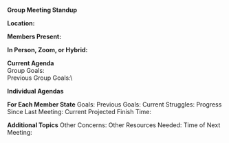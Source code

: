 **Group Meeting Standup**

**Location:**

**Members Present:**

**In Person, Zoom, or Hybrid:**

**Current Agenda**\
Group Goals:\
Previous Group Goals:\

**Individual Agendas**

__For Each Member State__
Goals:
Previous Goals:
Current Struggles:
Progress Since Last Meeting:
Current Projected Finish Time:

**Additional Topics**
Other Concerns:
Other Resources Needed:
Time of Next Meeting: